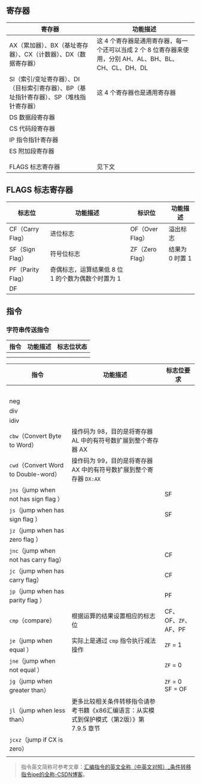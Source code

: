 ## 寄存器

| 寄存器                                                       | 功能描述                                                     |
| ------------------------------------------------------------ | ------------------------------------------------------------ |
| AX（累加器）、BX（基址寄存器）、CX（计数器）、DX（数据寄存器） | 这 4 个寄存器是通用寄存器，每一个还可以当成 2 个 8 位寄存器来使用，分别 AH、AL、BH、BL、CH、CL、DH、DL |
| SI（索引/变址寄存器）、DI（目标索引寄存器）、BP（基址指针寄存器）、SP（堆栈指针寄存器） | 这 4 个寄存器也是通用寄存器                                  |
| DS 数据段寄存器                                              |                                                              |
| CS 代码段寄存器                                              |                                                              |
| IP 指令指针寄存器                                            |                                                              |
| ES 附加段寄存器                                              |                                                              |
|                                                              |                                                              |
|                                                              |                                                              |
| FLAGS 标志寄存器                                             | 见下文                                                       |

## FLAGS 标志寄存器

| 标志位            | 功能描述                                           | 标识位          | 功能描述        |
| ----------------- | -------------------------------------------------- | --------------- | --------------- |
| CF（Carry Flag）  | 进位标志                                           | OF（Over Flag） | 溢出标志        |
| SF（Sign Flag）   | 符号位标志                                         | ZF（Zero Flag） | 结果为 0 时置 1 |
| PF（Parity Flag） | 奇偶标志，运算结果低 8 位 1 的个数为偶数个时置为 1 |                 |                 |
| DF                |                                                    |                 |                 |

## 指令

### 字符串传送指令

| 指令 | 功能描述 | 标志位状态 |
| ---- | -------- | ---------- |
|      |          |            |
|      |          |            |



| 指令                                  | 功能描述                                                     | 标志位要求            |
| ------------------------------------- | ------------------------------------------------------------ | --------------------- |
|                                       |                                                              |                       |
|                                       |                                                              |                       |
|                                       |                                                              |                       |
|                                       |                                                              |                       |
|                                       |                                                              |                       |
| neg                                   |                                                              |                       |
| div                                   |                                                              |                       |
| idiv                                  |                                                              |                       |
| `cbw`（Convert Byte to Word）         | 操作码为 98，目的是将寄存器 AL 中的有符号数扩展到整个寄存器 AX |                       |
| `cwd`（Convert Word to Double-word）  | 操作码为 99，目的是将寄存器 AX 中的有符号数扩展到整个寄存器 `DX:AX` |                       |
| `jns`（jump when not has sign flag ） |                                                              | SF                    |
| `js`（jump when has sign flag ）      |                                                              | SF                    |
| `jz`（jump when has zero flag ）      |                                                              |                       |
| `jnc`（jump when not has carry flag） |                                                              | CF                    |
| `jc`（jump when has carry flag）      |                                                              | CF                    |
| `jp`（jump when has parity flag ）    |                                                              | PF                    |
| `cmp`（compare）                      | 根据运算的结果设置相应的标志位                               | CF、OF、`ZF`、AF、PF  |
| `je`（jump when equal ）              | 实际上是通过 `cmp` 指令执行减法操作                          | `ZF` = 1              |
| `jne`（jump when not equal ）         |                                                              | `ZF` = 0              |
| `jg`（jump when greater than）        |                                                              | `ZF` = 0<br />SF = OF |
| `jl`（jump when less than）           | 更多比较相关条件转移指令请参考书籍《x86汇编语言：从实模式到保护模式（第2版）》第 7.9.5 章节 |                       |
| `jcxz`（jump if CX is zero）          |                                                              |                       |
|                                       |                                                              |                       |

> 指令英文简称可参考文章：[汇编指令的英文全称（中英文对照）_条件转移指令jpe的全称-CSDN博客](https://blog.csdn.net/ywbhnay/article/details/51106143)。
